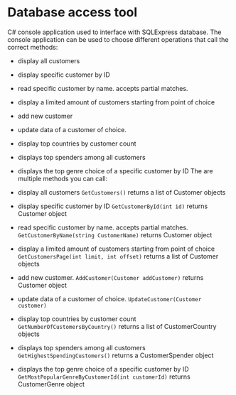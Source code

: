# Database access tool

C# console application used to interface with SQLExpress database.
The console application can be used to choose different operations that call the correct methods:
- display all customers
- display specific customer by ID
- read specific customer by name. accepts partial matches.
- display a limited amount of customers starting from point of choice
- add new customer
- update data of a customer of choice.
- display top countries by customer count
- displays top spenders among all customers
- displays the top genre choice of a specific customer by ID 
The are multiple methods you can call:
- display all customers `GetCustomers()` returns a list of Customer objects

- display specific customer by ID  `GetCustomerById(int id)` returns Customer object

- read specific customer by name. accepts partial matches. `GetCustomerByName(string CustomerName)` returns Customer object

- display a limited amount of customers starting from point of choice `GetCustomersPage(int limit, int offset)` returns a list of Customer objects

- add new customer. `AddCustomer(Customer addCustomer)` returns Customer object

- update data of a customer of choice. `UpdateCustomer(Customer customer)`

- display top countries by customer count `GetNumberOfCustomersByCountry()` returns a list of CustomerCountry objects

- displays top spenders among all customers `GetHighestSpendingCustomers()` returns a CustomerSpender object

- displays the top genre choice of a specific customer by ID `GetMostPopularGenreByCustomerId(int customerId)` returns CustomerGenre object
